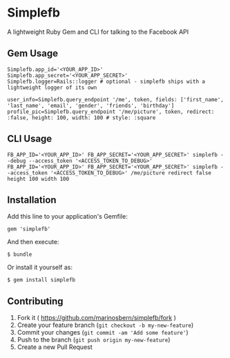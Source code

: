 # Simplefb

A lightweight Ruby Gem and CLI for talking to the Facebook API

## Gem Usage

    Simplefb.app_id='<YOUR_APP_ID>'
    Simplefb.app_secret='<YOUR_APP_SECRET>'
    Simplefb.logger=Rails::logger # optional - simplefb ships with a lightweight logger of its own
    
    user_info=Simplefb.query_endpoint '/me', token, fields: ['first_name', 'last_name', 'email', 'gender', 'friends', 'birthday']
    profile_pic=Simplefb.query_endpoint '/me/picture', token, redirect: :false, height: 100, width: 100 # style: :square
    
## CLI Usage
    FB_APP_ID='<YOUR_APP_ID>' FB_APP_SECRET='<YOUR_APP_SECRET>' simplefb --debug --access_token '<ACCESS_TOKEN_TO_DEBUG>'
    FB_APP_ID='<YOUR_APP_ID>' FB_APP_SECRET='<YOUR_APP_SECRET>' simplefb --access_token '<ACCESS_TOKEN_TO_DEBUG>' /me/picture redirect false height 100 width 100 

## Installation

Add this line to your application's Gemfile:

    gem 'simplefb'

And then execute:

    $ bundle

Or install it yourself as:

    $ gem install simplefb


## Contributing

1. Fork it ( https://github.com/marinosbern/simplefb/fork )
2. Create your feature branch (`git checkout -b my-new-feature`)
3. Commit your changes (`git commit -am 'Add some feature'`)
4. Push to the branch (`git push origin my-new-feature`)
5. Create a new Pull Request
